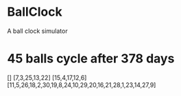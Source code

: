 # BallClock
A ball clock simulator

45 balls cycle after 378 days
================
[]
[7,3,25,13,22]
[15,4,17,12,6]
[11,5,26,18,2,30,19,8,24,10,29,20,16,21,28,1,23,14,27,9]
